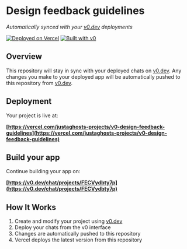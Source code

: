 # Design feedback guidelines

*Automatically synced with your [v0.dev](https://v0.dev) deployments*

[![Deployed on Vercel](https://img.shields.io/badge/Deployed%20on-Vercel-black?style=for-the-badge&logo=vercel)](https://vercel.com/justaghosts-projects/v0-design-feedback-guidelines)
[![Built with v0](https://img.shields.io/badge/Built%20with-v0.dev-black?style=for-the-badge)](https://v0.dev/chat/projects/FECVydbty7p)

## Overview

This repository will stay in sync with your deployed chats on [v0.dev](https://v0.dev).
Any changes you make to your deployed app will be automatically pushed to this repository from [v0.dev](https://v0.dev).

## Deployment

Your project is live at:

**[https://vercel.com/justaghosts-projects/v0-design-feedback-guidelines](https://vercel.com/justaghosts-projects/v0-design-feedback-guidelines)**

## Build your app

Continue building your app on:

**[https://v0.dev/chat/projects/FECVydbty7p](https://v0.dev/chat/projects/FECVydbty7p)**

## How It Works

1. Create and modify your project using [v0.dev](https://v0.dev)
2. Deploy your chats from the v0 interface
3. Changes are automatically pushed to this repository
4. Vercel deploys the latest version from this repository
